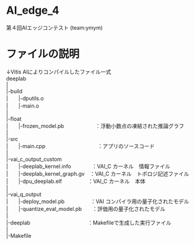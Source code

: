 # AI_edge_4
第４回AIエッジコンテスト (team:ymym)

# ファイルの説明

↓Vitis AIによりコンパイルしたファイル一式  
deeplab  
|  
|-build  
|　　|-dputils.o  
|　　|-main.o  
|  
|-float  
|　　|-frozen_model.pb　　　　　　：浮動小数点の凍結された推論グラフ  
|  
|-src  
|　　|-main.cpp　　　　　　　　　　：アプリのソースコード  
|  
|-vai_c_output_custom  
|　　|-deeplab_kernel.info　　　　：VAI_C カーネル　情報ファイル  
|　　|-deeplab_kernel_graph.gv　：VAI_C カーネル　トポロジ記述ファイル  
|　　|-dpu_deeplab.elf　　　　　：VAI_C カーネル　本体  
|  
|-vai_q_output  
|　　|-deploy_model.pb　　　　　：VAI コンパイラ用の量子化されたモデル  
|　　|-quantize_eval_model.pb　　：評価用の量子化されたモデル  
|  
|-deeplab　　　　　　　　　　　：Makefileで生成した実行ファイル  
|  
|-Makefile  
